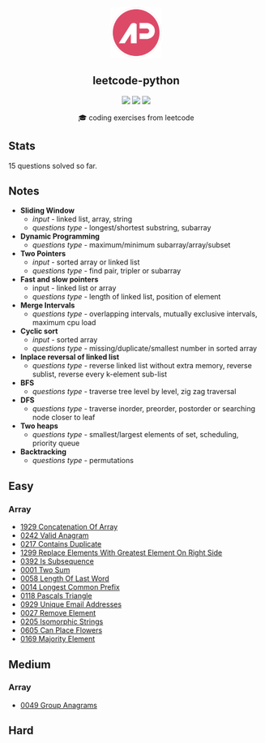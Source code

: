 <p align="center">
  <img src="https://raw.githubusercontent.com/ashishdotme/assets/master/logo.png" alt="drawing" width="100"/>
</p>

<h2 align="center">leetcode-python</h2>

<p align="center">
<a href="https://img.shields.io/website?style=for-the-badge&url=https%3A%2F%2Fcode.ashish.me"><img src="https://img.shields.io/website?style=for-the-badge&url=https%3A%2F%2Fcode.ashish.me"></a>
<a href="https://img.shields.io/github/last-commit/ashishdotme/code.ashish.me?style=for-the-badge"><img src="https://img.shields.io/github/last-commit/ashishdotme/code.ashish.me?style=for-the-badge"></a>
<a href="https://img.shields.io/github/workflow/status/ashishdotme/code.ashish.me/Build%20code.ashish.me/master?style=for-the-badge"><img src="https://img.shields.io/github/workflow/status/ashishdotme/code.ashish.me/Build%20code.ashish.me/master?style=for-the-badge"></a>
</p>

<p align="center">🎓 coding exercises from leetcode</p>
<!-- <div style='margin:0 auto;width:80%;'>
  <img src="./.github/assets/website-screen.png" alt="screenshot"/>
</div>
<p align="center"><a href="https://code.ashish.me">https://code.ashish.me</a></p> -->

## Stats

<!-- count -->15<!-- count --> questions solved so far.

## Notes

- **Sliding Window**
  - _input_ - linked list, array, string
  - _questions type_ - longest/shortest substring, subarray
- **Dynamic Programming**
  - _questions type_ - maximum/minimum subarray/array/subset
- **Two Pointers**
  - _input_ - sorted array or linked list
  - _questions type_ - find pair, tripler or subarray
- **Fast and slow pointers**
  - input - linked list or array
  - _questions type_ - length of linked list, position of element
- **Merge Intervals**
  - _questions type_ - overlapping intervals, mutually exclusive intervals, maximum cpu load
- **Cyclic sort**
  - _input_ - sorted array
  - _questions type_ - missing/duplicate/smallest number in sorted array
- **Inplace reversal of linked list**
  - _questions type_ - reverse linked list without extra memory, reverse sublist, reverse every k-element sub-list
- **BFS**
  - _questions type_ - traverse tree level by level, zig zag traversal
- **DFS**
  - _questions type_ - traverse inorder, preorder, postorder or searching node closer to leaf
- **Two heaps**
  - _questions type_ - smallest/largest elements of set, scheduling, priority queue
- **Backtracking**
  - _questions type_ - permutations

<!-- index starts -->
## Easy
### Array

* [1929 Concatenation Of Array](https://github.com/ashishdotme/leetcode-python/blob/master/Array/Easy/1929-concatenation-of-array/solution.py)
* [0242 Valid Anagram](https://github.com/ashishdotme/leetcode-python/blob/master/Array/Easy/0242-valid-anagram/solution.py)
* [0217 Contains Duplicate](https://github.com/ashishdotme/leetcode-python/blob/master/Array/Easy/0217-contains-duplicate/solution.py)
* [1299 Replace Elements With Greatest Element On Right Side](https://github.com/ashishdotme/leetcode-python/blob/master/Array/Easy/1299-replace-elements-with-greatest-element-on-right-side/solution.py)
* [0392 Is Subsequence](https://github.com/ashishdotme/leetcode-python/blob/master/Array/Easy/0392-is-subsequence/solution.py)
* [0001 Two Sum](https://github.com/ashishdotme/leetcode-python/blob/master/Array/Easy/0001-two-sum/solution.py)
* [0058 Length Of Last Word](https://github.com/ashishdotme/leetcode-python/blob/master/Array/Easy/0058-length-of-last-word/solution.py)
* [0014 Longest Common Prefix](https://github.com/ashishdotme/leetcode-python/blob/master/Array/Easy/0014-longest-common-prefix/solution.py)
* [0118 Pascals Triangle](https://github.com/ashishdotme/leetcode-python/blob/master/Array/Easy/0118-pascals-triangle/solution.py)
* [0929 Unique Email Addresses](https://github.com/ashishdotme/leetcode-python/blob/master/Array/Easy/0929-unique-email-addresses/solution.py)
* [0027 Remove Element](https://github.com/ashishdotme/leetcode-python/blob/master/Array/Easy/0027-remove-element/solution.py)
* [0205 Isomorphic Strings](https://github.com/ashishdotme/leetcode-python/blob/master/Array/Easy/0205-isomorphic-strings/solution.py)
* [0605 Can Place Flowers](https://github.com/ashishdotme/leetcode-python/blob/master/Array/Easy/0605-can-place-flowers/solution.py)
* [0169 Majority Element](https://github.com/ashishdotme/leetcode-python/blob/master/Array/Easy/0169-majority-element/solution.py)

## Medium
### Array

* [0049 Group Anagrams](https://github.com/ashishdotme/leetcode-python/blob/master/Array/Medium/0049-group-anagrams/solution.py)

## Hard
<!-- index ends -->
